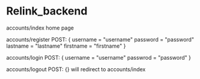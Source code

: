 # Relink_backend


accounts/index
home page

accounts/register
POST: {
        username = "username"
        password = "password"
        lastname = "lastname"
        firstname = "firstname"
}


accounts/login
POST: {
   username = "username"
   passwrod = "password"
}

accounts/logout
POST: {}
will redirect to accounts/index
